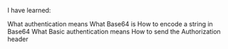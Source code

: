 I have learned:

What authentication means
What Base64 is
How to encode a string in Base64
What Basic authentication means
How to send the Authorization header